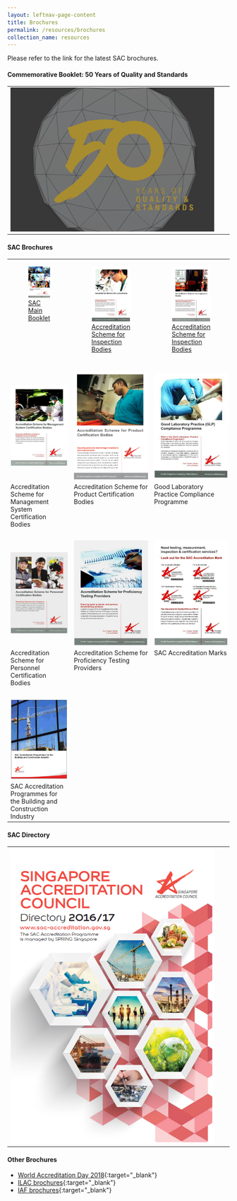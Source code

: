 ```yaml
---
layout: leftnav-page-content
title: Brochures
permalink: /resources/brochures
collection_name: resources
---
```

Please refer to the link for the latest SAC brochures.

#### Commemorative Booklet: 50 Years of Quality and Standards
<table id="brochures-table1" border="0" cellpadding="20">
  <tbody>
    <tr>
      <td><a href="https://spring.enterprisesg.gov.sg/Resources/Documents/50_years_of_quality_and_standards/web/html5/index.html" target="_blank"><img src="/images/brochures/Comm%20Book%202016.png" alt="Commemorative Book 2016"/></a></td>
      <td></td>
      <td></td>
    </tr>
  </tbody>
</table>  


#### SAC Brochures
<table class="brochures-table" border="0" cellpadding="20">
  <tbody>
    <tr>
      <td valign="top">
        <a href="/files/brochures/SAC%20Brochure%20(Main%20Booklet).pdf" target="_blank">
          <figure>
  			    <img src="/images/brochures/SAC-Brochure.jpg" alt="SAC Main Booklet"/>
  			    <figcaption>SAC Main Booklet</figcaption>
		      </figure>
        </a>
      </td>
      <td valign="top">
        <a href="/files/brochures/SAC%20Brochure%20-%20Accreditation%20Scheme%20for%20Laboratories.pdf" target="_blank">
          <figure>
  			    <img src="/images/brochures/SAC-Brochures-LA.jpg" alt="Laboratories Scheme"/>
  			    <figcaption>Accreditation Scheme for Inspection Bodies</figcaption>
		      </figure>
        </a>
      </td>
      <td valign="top">
        <a href="/files/brochures/SAC%20Brochure%20-%20Accreditation%20Scheme%20for%20Inspection%20Bodies.pdf" target="_blank">
          <figure>
  			    <img src="/images/brochures/SAC-Brochures-IB.jpg" alt="Inspection Bodies Scheme"/>
  			    <figcaption>Accreditation Scheme for Inspection Bodies</figcaption>
		      </figure>
        </a>
      </td>
    </tr>
    <tr><td>&nbsp;</td></tr>
    <tr>
      <td>
        <a href="/files/brochures/SAC%20Brochure%20-%20Accreditation%20Scheme%20for%20Managament%20System%20Certification%20Bodies.pdf" target="_blank"><img src="/images/brochures/SAC-Brochures-MS.jpg" alt="MS Certification Bodies"/></a>
      </td>
      <td>
        <a href="/files/brochures/SAC%20Brochure%20-%20Accreditation%20Scheme%20for%20Product%20Certification%20Bodies.pdf" target="_blank"><img src="/images/brochures/SAC-Brochures-PC.PNG" alt="Product Certification Bodies"/></a>
      </td>
      <td>
        <a href="/files/brochures/SAC%20Brochure%20-%20Good%20Laboratory%20Practice%20Compliance%20Programme.pdf" target="_blank"><img src="/images/brochures/SAC-Brochures-GLP.jpg" alt="GLP Compliance"/></a>
      </td>
    </tr>
    <tr>
      <td valign="top">Accreditation Scheme for Management System Certification Bodies</td>
      <td valign="top">Accreditation Scheme for Product Certification Bodies</td>
      <td valign="top">Good Laboratory Practice Compliance Programme</td>
    </tr>
    <tr><td>&nbsp;</td></tr>
    <tr>
      <td>
        <a href="/files/brochures/SAC%20Brochure%20-%20Accreditation%20Scheme%20for%20Personnel%20Certification%20Bodies.pdf" target="_blank"><img src="/images/brochures/SAC-Brochures-PCB.jpg" alt="Personnel Certification Bodies"/></a>
      </td>
      <td>
        <a href="/files/brochures/SAC%20Brochure%20-%20Accreditation%20Scheme%20for%20Proficiency%20Testing%20Providers.pdf" target="_blank"><img src="/images/brochures/SAC-Brochures-PTP.jpg" alt="Proficiency Testing Providers"/></a>
      </td>
      <td>
        <a href="/files/brochures/SAC%20Brochure%20-%20SAC%20Accreditation%20Mark.pdf" target="_blank"><img src="/images/brochures/SAC-Brochures-SAC%20Accreditation%20Marks.jpg" alt="SAC Accreditation Marks"/></a>
      </td>
    </tr>
    <tr>
      <td valign="top">Accreditation Scheme for Personnel Certification Bodies</td>
      <td valign="top">Accreditation Scheme for Proficiency Testing Providers</td>
      <td valign="top">SAC Accreditation Marks</td>
    </tr>
    <tr><td>&nbsp;</td></tr>
    <tr>
      <td>
        <a href="/files/brochures/SAC%20Accreditation%20Programmes%20for%20the%20Building%20and%20Construction%20Industry.pdf" target="_blank"><img src="/images/brochures/SAC-Brochures-Building_Construction.PNG" alt="SAC-Brochures-Building_Construction"/></a>
      </td>
      <td></td>
      <td></td>
    </tr>
    <tr>
      <td valign="top">SAC Accreditation Programmes for the Building and Construction Industry</td>
      <td valign="top"></td>
      <td valign="top"></td>
    </tr>
  </tbody>
 </table>


#### SAC Directory
<table id="brochures-table3" border="0" cellpadding="20">
  <tbody>
    <tr>
      <td><a href="/files/brochures/SAC%20Directory%2016-17%20Final.pdf" target="_blank"><img src="/images/brochures/SAC%20Directory%20Cover%201617.png" alt="SAC Directory 16-17"/></a></td>
      <td></td>
      <td></td>
    </tr>
  </tbody>
</table> 


#### Other Brochures
* [World Accreditation Day 2018](http://ilac.org/news-and-events/world-accreditation-day/){:target="_blank"}
* [ILAC brochures](https://ilac.org/publications-and-resources/ilac-promotional-brochures/){:target="_blank"}
* [IAF brochures](https://www.iaf.nu/articles/Promotional_Documents/300){:target="_blank"}
